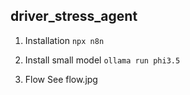 ## driver_stress_agent

1. Installation
`npx n8n`

2. Install small model
`ollama run phi3.5`

3. Flow
See flow.jpg
 
